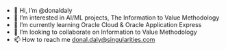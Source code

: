 - 👋 Hi, I’m @donaldaly
- 👀 I’m interested in AI/ML projects, The Information to Value Methodology
- 🌱 I’m currently learning Oracle Cloud & Oracle Application Express
- 💞️ I’m looking to collaborate on Information to Value Methodology
- 📫 How to reach me donal.daly@singularities.com

<!---
donaldaly/donaldaly is a ✨ special ✨ repository because its `README.md` (this file) appears on your GitHub profile.
You can click the Preview link to take a look at your changes.
--->
